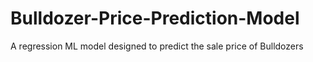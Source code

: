 # Bulldozer-Price-Prediction-Model
A regression ML model designed to predict the sale price of Bulldozers
